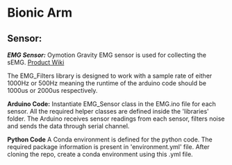 

# Bionic Arm

## Sensor:

***EMG Sensor:***
Oymotion Gravity EMG sensor is used for collecting the sEMG. 
[Product Wiki](https://wiki.dfrobot.com/Analog_EMG_Sensor_by_OYMotion_SKU_SEN0240)

The EMG_Filters library is designed to work with a sample rate of either 1000Hz or 500Hz meaning the runtime of the arduino code should be 1000us or 2000us respectively.

**Arduino Code:**
Instantiate EMG_Sensor class in the EMG.ino file for each sensor. All the required helper classes are defined inside the 'libraries' folder. The Arduino receives sensor readings from each sensor, filters noise and sends the data through serial channel.

**Python Code**
A Conda environment is defined for the python code. The required package information is present in 'environment.yml' file. After cloning the repo, create a conda environment using this .yml file.


